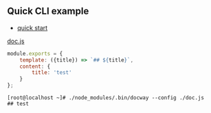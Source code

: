## Quick CLI example

- [quick start](./test/sample/cli/quickStart)

[doc.js](test/sample/cli/quickStart/doc.js)
```js
module.exports = {
    template: ({title}) => `## ${title}`,
    content: {
        title: 'test'
    }
};

```

```
[root@localhost ~]# ./node_modules/.bin/docway --config ./doc.js 
## test

```
